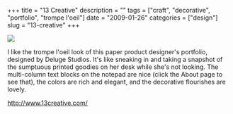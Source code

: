 +++
title = "13 Creative"
description = ""
tags = ["craft", "decorative", "portfolio", "trompe l'oeil"]
date = "2009-01-26"
categories = ["design"]
slug = "13-creative"
+++


 

  <div id="screens-thumbs" class="clearfix">
    <div class="txt-center" id="design-submission"><a href="http://www.13creative.com/"><img id='bluga-thumbnail-1470' class='bluga-thumbnail large' src='//media.konigi.com/bluga/
wt497e8a32df91f.jpg'/></a></div>  
  </div>   
<p>I like the trompe l'oeil look of this paper product designer's portfolio, designed by Deluge Studios. It's like sneaking in and taking a snapshot of the sumptuous printed goodies on her desk while she's not looking. The multi-column text blocks on the notepad are nice (click the About page to see that), the colors are rich and elegant, and the decorative flourishes are lovely.</p>
<p><a href="http://www.13creative.com/">http://www.13creative.com/</a></p>




